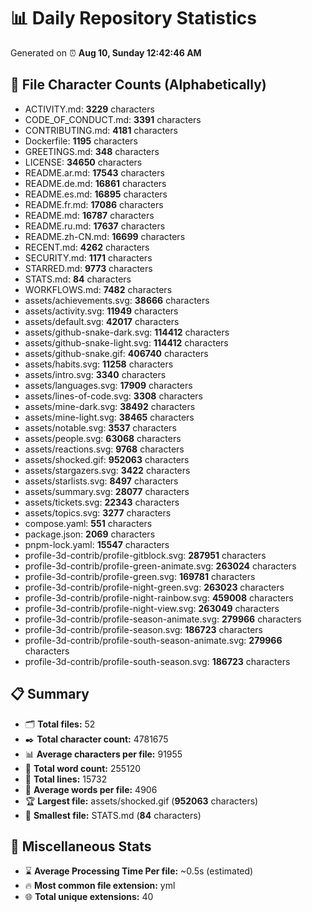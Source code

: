 # 📊 Daily Repository Statistics
Generated on ⏰ **Aug 10, Sunday 12:42:46 AM**

## 📂 File Character Counts (Alphabetically)
- ACTIVITY.md: **3229** characters
- CODE_OF_CONDUCT.md: **3391** characters
- CONTRIBUTING.md: **4181** characters
- Dockerfile: **1195** characters
- GREETINGS.md: **348** characters
- LICENSE: **34650** characters
- README.ar.md: **17543** characters
- README.de.md: **16861** characters
- README.es.md: **16895** characters
- README.fr.md: **17086** characters
- README.md: **16787** characters
- README.ru.md: **17637** characters
- README.zh-CN.md: **16699** characters
- RECENT.md: **4262** characters
- SECURITY.md: **1171** characters
- STARRED.md: **9773** characters
- STATS.md: **84** characters
- WORKFLOWS.md: **7482** characters
- assets/achievements.svg: **38666** characters
- assets/activity.svg: **11949** characters
- assets/default.svg: **42017** characters
- assets/github-snake-dark.svg: **114412** characters
- assets/github-snake-light.svg: **114412** characters
- assets/github-snake.gif: **406740** characters
- assets/habits.svg: **11258** characters
- assets/intro.svg: **3340** characters
- assets/languages.svg: **17909** characters
- assets/lines-of-code.svg: **3308** characters
- assets/mine-dark.svg: **38492** characters
- assets/mine-light.svg: **38465** characters
- assets/notable.svg: **3537** characters
- assets/people.svg: **63068** characters
- assets/reactions.svg: **9768** characters
- assets/shocked.gif: **952063** characters
- assets/stargazers.svg: **3422** characters
- assets/starlists.svg: **8497** characters
- assets/summary.svg: **28077** characters
- assets/tickets.svg: **22343** characters
- assets/topics.svg: **3277** characters
- compose.yaml: **551** characters
- package.json: **2069** characters
- pnpm-lock.yaml: **15547** characters
- profile-3d-contrib/profile-gitblock.svg: **287951** characters
- profile-3d-contrib/profile-green-animate.svg: **263024** characters
- profile-3d-contrib/profile-green.svg: **169781** characters
- profile-3d-contrib/profile-night-green.svg: **263023** characters
- profile-3d-contrib/profile-night-rainbow.svg: **459008** characters
- profile-3d-contrib/profile-night-view.svg: **263049** characters
- profile-3d-contrib/profile-season-animate.svg: **279966** characters
- profile-3d-contrib/profile-season.svg: **186723** characters
- profile-3d-contrib/profile-south-season-animate.svg: **279966** characters
- profile-3d-contrib/profile-south-season.svg: **186723** characters

## 📋 Summary
- 🗂️ **Total files:** 52
- ✒️ **Total character count:** 4781675
- 📊 **Average characters per file:** 91955
- 📝 **Total word count:** 255120
- 🧾 **Total lines:** 15732
- 📐 **Average words per file:** 4906
- 🏆 **Largest file:** assets/shocked.gif (**952063** characters)
- 🥉 **Smallest file:** STATS.md (**84** characters)

## 🌟 Miscellaneous Stats
- ⌛ **Average Processing Time Per file:** ~0.5s (estimated)
- 🔥 **Most common file extension:** yml
- 🌐 **Total unique extensions:** 40
